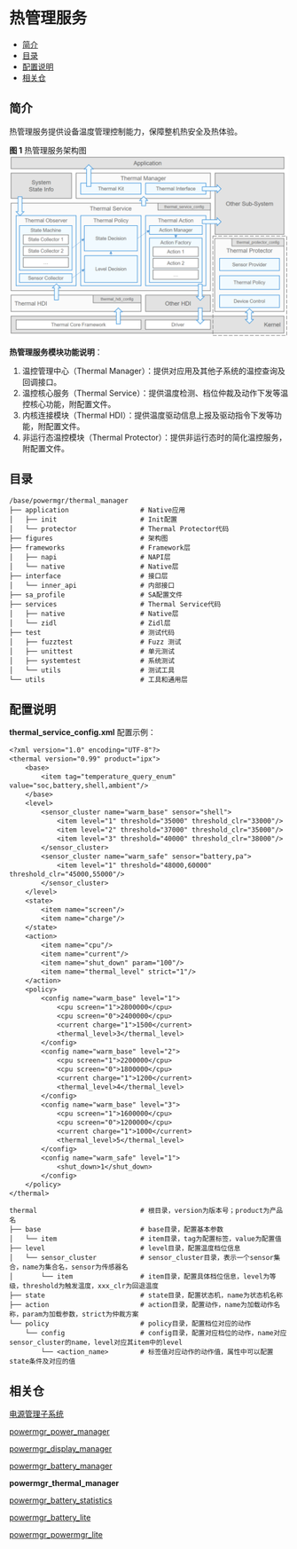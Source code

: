 # 热管理服务

-   [简介](#section0056945901)
-   [目录](#section0056945902)
-   [配置说明](#section0056945903)
-   [相关仓](#section0056945904)

## 简介<a name="section0056945901"></a>

热管理服务提供设备温度管理控制能力，保障整机热安全及热体验。

**图 1**  热管理服务架构图<br>
![](figures/thermal_manager_architecture.png "热管理服务架构图")

**热管理服务模块功能说明**：

1. 温控管理中心（Thermal Manager）：提供对应用及其他子系统的温控查询及回调接口。
2. 温控核心服务（Thermal Service）：提供温度检测、档位仲裁及动作下发等温控核心功能，附配置文件。
3. 内核连接模块（Thermal HDI）：提供温度驱动信息上报及驱动指令下发等功能，附配置文件。
4. 非运行态温控模块（Thermal Protector）：提供非运行态时的简化温控服务，附配置文件。

## 目录<a name="section0056945902"></a>
```
/base/powermgr/thermal_manager
├── application                  # Native应用
│   ├── init                     # Init配置
│   └── protector                # Thermal Protector代码
├── figures                      # 架构图
├── frameworks                   # Framework层
│   ├── napi                     # NAPI层
│   └── native                   # Native层
├── interface                    # 接口层
│   └── inner_api                # 内部接口
├── sa_profile                   # SA配置文件
├── services                     # Thermal Service代码
│   ├── native                   # Native层
│   └── zidl                     # Zidl层
├── test                         # 测试代码
│   ├── fuzztest                 # Fuzz 测试
│   ├── unittest                 # 单元测试
│   ├── systemtest               # 系统测试
│   └── utils                    # 测试工具
└── utils                        # 工具和通用层
```

## 配置说明<a name="section0056945903"></a>
**thermal_service_config.xml**
配置示例：

```
<?xml version="1.0" encoding="UTF-8"?>
<thermal version="0.99" product="ipx">
    <base>
        <item tag="temperature_query_enum" value="soc,battery,shell,ambient"/>
    </base>
    <level>
        <sensor_cluster name="warm_base" sensor="shell">
            <item level="1" threshold="35000" threshold_clr="33000"/>
            <item level="2" threshold="37000" threshold_clr="35000"/>
            <item level="3" threshold="40000" threshold_clr="38000"/>
        </sensor_cluster>
        <sensor_cluster name="warm_safe" sensor="battery,pa">
            <item level="1" threshold="48000,60000" threshold_clr="45000,55000"/>
        </sensor_cluster>
    </level>
    <state>
        <item name="screen"/>
        <item name="charge"/>
    </state>
    <action>
        <item name="cpu"/>
        <item name="current"/>
        <item name="shut_down" param="100"/>
        <item name="thermal_level" strict="1"/>
    </action>
    <policy>
        <config name="warm_base" level="1">
            <cpu screen="1">2800000</cpu>
            <cpu screen="0">2400000</cpu>
            <current charge="1">1500</current>
            <thermal_level>3</thermal_level>
        </config>
        <config name="warm_base" level="2">
            <cpu screen="1">2200000</cpu>
            <cpu screen="0">1800000</cpu>
            <current charge="1">1200</current>
            <thermal_level>4</thermal_level>
        </config>
        <config name="warm_base" level="3">
            <cpu screen="1">1600000</cpu>
            <cpu screen="0">1200000</cpu>
            <current charge="1">1000</current>
            <thermal_level>5</thermal_level>
        </config>
        <config name="warm_safe" level="1">
            <shut_down>1</shut_down>
        </config>
    </policy>
</thermal>
```
```
thermal                          # 根目录，version为版本号；product为产品名
├── base                         # base目录，配置基本参数
│   └── item                     # item目录，tag为配置标签，value为配置值
├── level                        # level目录，配置温度档位信息
│   └── sensor_cluster           # sensor_cluster目录，表示一个sensor集合，name为集合名，sensor为传感器名
│       └── item                 # item目录，配置具体档位信息，level为等级，threshold为触发温度，xxx_clr为回退温度
├── state                        # state目录，配置状态机，name为状态机名称
├── action                       # action目录，配置动作，name为加载动作名称，param为加载参数，strict为仲裁方案
└── policy                       # policy目录，配置档位对应的动作
    └── config                   # config目录，配置对应档位的动作，name对应sensor_cluster的name，level对应其item中的level
        └── <action_name>        # 标签值对应动作的动作值，属性中可以配置state条件及对应的值
```


## 相关仓<a name="section0056945904"></a>
[电源管理子系统](https://gitee.com/openharmony/docs/blob/master/zh-cn/readme/%E7%94%B5%E6%BA%90%E7%AE%A1%E7%90%86%E5%AD%90%E7%B3%BB%E7%BB%9F.md)

[powermgr_power_manager](https://gitee.com/openharmony/powermgr_power_manager)

[powermgr_display_manager](https://gitee.com/openharmony/powermgr_display_manager)

[powermgr_battery_manager](https://gitee.com/openharmony/powermgr_battery_manager)

**powermgr_thermal_manager**

[powermgr_battery_statistics](https://gitee.com/openharmony/powermgr_battery_statistics)

[powermgr_battery_lite](https://gitee.com/openharmony/powermgr_battery_lite)

[powermgr_powermgr_lite](https://gitee.com/openharmony/powermgr_powermgr_lite)
